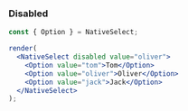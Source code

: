 ### Disabled

<!--start-code-->

```jsx
const { Option } = NativeSelect;

render(
  <NativeSelect disabled value="oliver">
    <Option value="tom">Tom</Option>
    <Option value="oliver">Oliver</Option>
    <Option value="jack">Jack</Option>
  </NativeSelect>
);
```

<!--end-code-->
